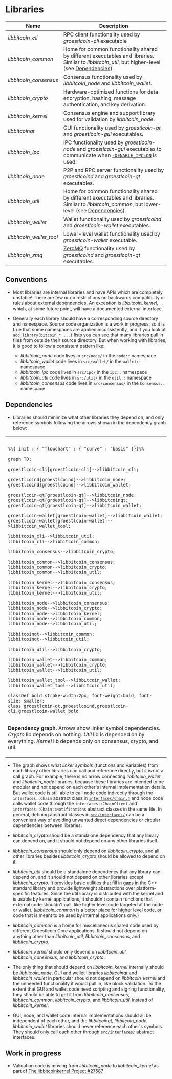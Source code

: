 # Libraries

| Name                     | Description |
|--------------------------|-------------|
| *libbitcoin_cli*         | RPC client functionality used by *groestlcoin-cli* executable |
| *libbitcoin_common*      | Home for common functionality shared by different executables and libraries. Similar to *libbitcoin_util*, but higher-level (see [Dependencies](#dependencies)). |
| *libbitcoin_consensus*   | Consensus functionality used by *libbitcoin_node* and *libbitcoin_wallet*. |
| *libbitcoin_crypto*      | Hardware-optimized functions for data encryption, hashing, message authentication, and key derivation. |
| *libbitcoin_kernel*      | Consensus engine and support library used for validation by *libbitcoin_node*. |
| *libbitcoinqt*           | GUI functionality used by *groestlcoin-qt* and *groestlcoin-gui* executables. |
| *libbitcoin_ipc*         | IPC functionality used by *groestlcoin-node* and *groestlcoin-gui* executables to communicate when [`-DENABLE_IPC=ON`](multiprocess.md) is used. |
| *libbitcoin_node*        | P2P and RPC server functionality used by *groestlcoind* and *groestlcoin-qt* executables. |
| *libbitcoin_util*        | Home for common functionality shared by different executables and libraries. Similar to *libbitcoin_common*, but lower-level (see [Dependencies](#dependencies)). |
| *libbitcoin_wallet*      | Wallet functionality used by *groestlcoind* and *groestlcoin-wallet* executables. |
| *libbitcoin_wallet_tool* | Lower-level wallet functionality used by *groestlcoin-wallet* executable. |
| *libbitcoin_zmq*         | [ZeroMQ](../zmq.md) functionality used by *groestlcoind* and *groestlcoin-qt* executables. |

## Conventions

- Most libraries are internal libraries and have APIs which are completely unstable! There are few or no restrictions on backwards compatibility or rules about external dependencies. An exception is *libbitcoin_kernel*, which, at some future point, will have a documented external interface.

- Generally each library should have a corresponding source directory and namespace. Source code organization is a work in progress, so it is true that some namespaces are applied inconsistently, and if you look at [`add_library(bitcoin_* ...)`](../../src/CMakeLists.txt) lists you can see that many libraries pull in files from outside their source directory. But when working with libraries, it is good to follow a consistent pattern like:

  - *libbitcoin_node* code lives in `src/node/` in the `node::` namespace
  - *libbitcoin_wallet* code lives in `src/wallet/` in the `wallet::` namespace
  - *libbitcoin_ipc* code lives in `src/ipc/` in the `ipc::` namespace
  - *libbitcoin_util* code lives in `src/util/` in the `util::` namespace
  - *libbitcoin_consensus* code lives in `src/consensus/` in the `Consensus::` namespace

## Dependencies

- Libraries should minimize what other libraries they depend on, and only reference symbols following the arrows shown in the dependency graph below:

<table><tr><td>

```mermaid

%%{ init : { "flowchart" : { "curve" : "basis" }}}%%

graph TD;

groestlcoin-cli[groestlcoin-cli]-->libbitcoin_cli;

groestlcoind[groestlcoind]-->libbitcoin_node;
groestlcoind[groestlcoind]-->libbitcoin_wallet;

groestlcoin-qt[groestlcoin-qt]-->libbitcoin_node;
groestlcoin-qt[groestlcoin-qt]-->libbitcoinqt;
groestlcoin-qt[groestlcoin-qt]-->libbitcoin_wallet;

groestlcoin-wallet[groestlcoin-wallet]-->libbitcoin_wallet;
groestlcoin-wallet[groestlcoin-wallet]-->libbitcoin_wallet_tool;

libbitcoin_cli-->libbitcoin_util;
libbitcoin_cli-->libbitcoin_common;

libbitcoin_consensus-->libbitcoin_crypto;

libbitcoin_common-->libbitcoin_consensus;
libbitcoin_common-->libbitcoin_crypto;
libbitcoin_common-->libbitcoin_util;

libbitcoin_kernel-->libbitcoin_consensus;
libbitcoin_kernel-->libbitcoin_crypto;
libbitcoin_kernel-->libbitcoin_util;

libbitcoin_node-->libbitcoin_consensus;
libbitcoin_node-->libbitcoin_crypto;
libbitcoin_node-->libbitcoin_kernel;
libbitcoin_node-->libbitcoin_common;
libbitcoin_node-->libbitcoin_util;

libbitcoinqt-->libbitcoin_common;
libbitcoinqt-->libbitcoin_util;

libbitcoin_util-->libbitcoin_crypto;

libbitcoin_wallet-->libbitcoin_common;
libbitcoin_wallet-->libbitcoin_crypto;
libbitcoin_wallet-->libbitcoin_util;

libbitcoin_wallet_tool-->libbitcoin_wallet;
libbitcoin_wallet_tool-->libbitcoin_util;

classDef bold stroke-width:2px, font-weight:bold, font-size: smaller;
class groestlcoin-qt,groestlcoind,groestlcoin-cli,groestlcoin-wallet bold
```
</td></tr><tr><td>

**Dependency graph**. Arrows show linker symbol dependencies. *Crypto* lib depends on nothing. *Util* lib is depended on by everything. *Kernel* lib depends only on consensus, crypto, and util.

</td></tr></table>

- The graph shows what _linker symbols_ (functions and variables) from each library other libraries can call and reference directly, but it is not a call graph. For example, there is no arrow connecting *libbitcoin_wallet* and *libbitcoin_node* libraries, because these libraries are intended to be modular and not depend on each other's internal implementation details. But wallet code is still able to call node code indirectly through the `interfaces::Chain` abstract class in [`interfaces/chain.h`](../../src/interfaces/chain.h) and node code calls wallet code through the `interfaces::ChainClient` and `interfaces::Chain::Notifications` abstract classes in the same file. In general, defining abstract classes in [`src/interfaces/`](../../src/interfaces/) can be a convenient way of avoiding unwanted direct dependencies or circular dependencies between libraries.

- *libbitcoin_crypto* should be a standalone dependency that any library can depend on, and it should not depend on any other libraries itself.

- *libbitcoin_consensus* should only depend on *libbitcoin_crypto*, and all other libraries besides *libbitcoin_crypto* should be allowed to depend on it.

- *libbitcoin_util* should be a standalone dependency that any library can depend on, and it should not depend on other libraries except *libbitcoin_crypto*. It provides basic utilities that fill in gaps in the C++ standard library and provide lightweight abstractions over platform-specific features. Since the util library is distributed with the kernel and is usable by kernel applications, it shouldn't contain functions that external code shouldn't call, like higher level code targeted at the node or wallet. (*libbitcoin_common* is a better place for higher level code, or code that is meant to be used by internal applications only.)

- *libbitcoin_common* is a home for miscellaneous shared code used by different Groestlcoin Core applications. It should not depend on anything other than *libbitcoin_util*, *libbitcoin_consensus*, and *libbitcoin_crypto*.

- *libbitcoin_kernel* should only depend on *libbitcoin_util*, *libbitcoin_consensus*, and *libbitcoin_crypto*.

- The only thing that should depend on *libbitcoin_kernel* internally should be *libbitcoin_node*. GUI and wallet libraries *libbitcoinqt* and *libbitcoin_wallet* in particular should not depend on *libbitcoin_kernel* and the unneeded functionality it would pull in, like block validation. To the extent that GUI and wallet code need scripting and signing functionality, they should be able to get it from *libbitcoin_consensus*, *libbitcoin_common*, *libbitcoin_crypto*, and *libbitcoin_util*, instead of *libbitcoin_kernel*.

- GUI, node, and wallet code internal implementations should all be independent of each other, and the *libbitcoinqt*, *libbitcoin_node*, *libbitcoin_wallet* libraries should never reference each other's symbols. They should only call each other through [`src/interfaces/`](../../src/interfaces/) abstract interfaces.

## Work in progress

- Validation code is moving from *libbitcoin_node* to *libbitcoin_kernel* as part of [The libbitcoinkernel Project #27587](https://github.com/bitcoin/bitcoin/issues/27587)
